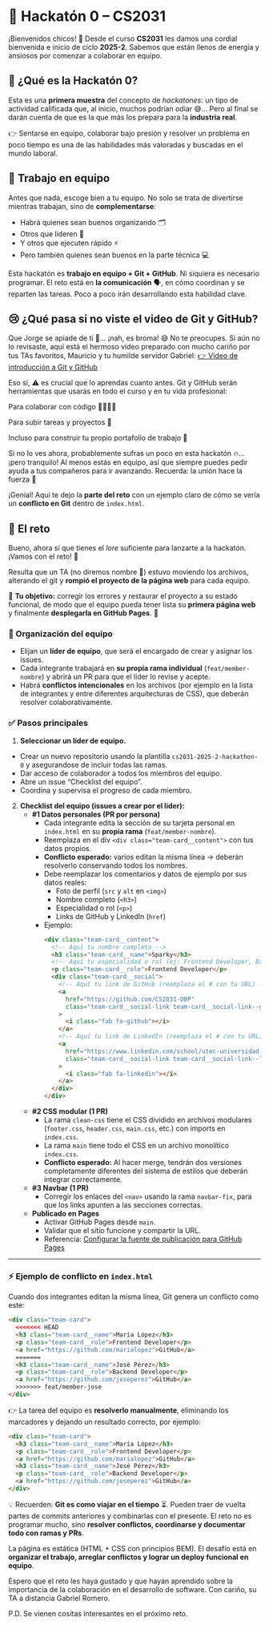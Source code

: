 # 🚀 Hackatón 0 – CS2031 

¡Bienvenidos chicos! 🎉
Desde el curso **CS2031** les damos una cordial bienvenida e inicio de ciclo **2025-2**. Sabemos que están llenos de energía y ansiosos por comenzar a colaborar en equipo.

## 🤔 ¿Qué es la Hackatón 0?

Esta es una **primera muestra** del concepto de _hackatones_: un tipo de actividad calificada que, al inicio, muchos podrían odiar 😅…
Pero al final se darán cuenta de que es la que más los prepara para la **industria real**.

👉 Sentarse en equipo, colaborar bajo presión y resolver un problema en poco tiempo es una de las habilidades más valoradas y buscadas en el mundo laboral.

## 👥 Trabajo en equipo

Antes que nada, escoge bien a tu equipo.
No solo se trata de divertirse mientras trabajan, sino de **complementarse**:

- Habrá quienes sean buenos organizando 🗂️
- Otros que lideren 🧭
- Y otros que ejecuten rápido ⚡
- Pero también quienes sean buenos en la parte técnica 💻

Esta hackatón es **trabajo en equipo + Git + GitHub**.
Ni siquiera es necesario programar. El reto está en **la comunicación** 🗣️, en cómo coordinan y se reparten las tareas. Poco a poco irán desarrollando esta habilidad clave.

## 😢 ¿Qué pasa si no viste el video de Git y GitHub?

Que Jorge se apiade de ti 🙏… ¡nah, es broma! 😅 No te preocupes. Si aún no lo revisaste, aquí está el hermoso video preparado con mucho cariño por tus TAs favoritos, Mauricio y tu humilde servidor Gabriel: [👉 Video de introducción a Git y GitHub](https://www.youtube.com/watch?v=8CmZysIzcbc)

Eso sí, ⚠️ es crucial que lo aprendas cuanto antes. Git y GitHub serán herramientas que usarás en todo el curso y en tu vida profesional:

Para colaborar con código 👩‍💻👨‍💻

Para subir tareas y proyectos 📂

Incluso para construir tu propio portafolio de trabajo 💼

Si no lo ves ahora, probablemente sufras un poco en esta hackatón 🔥… ¡pero tranquilo! Al menos estás en equipo, así que siempre puedes pedir ayuda a tus compañeros para ir avanzando. Recuerda: la unión hace la fuerza 💪

¡Genial! Aquí te dejo la **parte del reto** con un ejemplo claro de cómo se vería un **conflicto en Git** dentro de `index.html`.

## 📜 El reto

Bueno, ahora sí que tienes el _lore_ suficiente para lanzarte a la hackatón. ¡Vamos con el reto! 💪

Resulta que un TA (no diremos nombre 🤫) estuvo moviendo los archivos, alterando el git y **rompió el proyecto de la página web** para cada equipo.

🎯 **Tu objetivo:** corregir los errores y restaurar el proyecto a su estado funcional, de modo que el equipo pueda tener lista su **primera página web** y finalmente **desplegarla en GitHub Pages**. 🚀

### 👑 Organización del equipo

- Elijan un **líder de equipo**, que será el encargado de crear y asignar los issues.
- Cada integrante trabajará en **su propia rama individual** (`feat/member-nombre`) y abrirá un PR para que el líder lo revise y acepte.
- Habrá **conflictos intencionales** en los archivos (por ejemplo en la lista de integrantes y entre diferentes arquitecturas de CSS), que deberán resolver colaborativamente.

### ✅ Pasos principales

1. **Seleccionar un líder de equipo.**

- Crear un nuevo repositorio usando la plantilla `cs2031-2025-2-hackathon-0` y asegurandose de incluir todas las ramas.
- Dar acceso de colaborador a todos los miembros del equipo.
- Abre un issue “Checklist del equipo”.
- Coordina y supervisa el progreso de cada miembro.

2. **Checklist del equipo (issues a crear por el líder):**
   - **#1 Datos personales (PR por persona)**
     - Cada integrante edita la sección de su tarjeta personal en `index.html` en su **propia rama** (`feat/member-nombre`).
     - Reemplaza en el div `<div class="team-card__content">` con tus datos propios.
     - **Conflicto esperado:** varios editan la misma línea → deberán resolverlo conservando todos los nombres. 
     - Debe reemplazar los comentarios y datos de ejemplo por sus datos reales:
       - Foto de perfil (`src` y `alt` en `<img>`)
       - Nombre completo (`<h3>`)
       - Especialidad o rol (`<p>`)
       - Links de GitHub y LinkedIn (`href`)
     - Ejemplo:
       ```html
       <div class="team-card__content">
         <!-- Aquí tu nombre completo -->
         <h3 class="team-card__name">Sparky</h3>
         <!-- Aquí tu especialidad o rol (ej: Frontend Developer, Backend Developer, etc.) -->
         <p class="team-card__role">Frontend Developer</p>
         <div class="team-card__social">
           <!-- Aquí tu link de GitHub (reemplaza el # con tu URL) -->
           <a
             href="https://github.com/CS2031-DBP"
             class="team-card__social-link team-card__social-link--github"
           >
             <i class="fab fa-github"></i>
           </a>
           <!-- Aquí tu link de LinkedIn (reemplaza el # con tu URL) -->
           <a
             href="https://www.linkedin.com/school/utec-universidad-de-ingenieria-y-tecnologia/"
             class="team-card__social-link team-card__social-link--linkedin"
           >
             <i class="fab fa-linkedin"></i>
           </a>
         </div>
       </div>
       ```
   - **#2 CSS modular (1 PR)**
     - La rama `clean-css` tiene el CSS dividido en archivos modulares (`footer.css`, `header.css`, `main.css`, etc.) con imports en `index.css`.
     - La rama `main` tiene todo el CSS en un archivo monolítico `index.css`.
     - **Conflicto esperado:** Al hacer merge, tendrán dos versiones completamente diferentes del sistema de estilos que deberán integrar correctamente.
   - **#3 Navbar (1 PR)**
     - Corregir los enlaces del `<nav>` usando la rama `navbar-fix`, para que los links apunten a las secciones correctas.
   - **Publicado en Pages**
     - Activar GitHub Pages desde `main`.
     - Validar que el sitio funcione y compartir la URL.
     - Referencia: [Configurar la fuente de publicación para GitHub Pages](https://docs.github.com/en/pages/getting-started-with-github-pages/configuring-a-publishing-source-for-your-github-pages-site)

---

### ⚡ Ejemplo de conflicto en `index.html`

Cuando dos integrantes editan la misma línea, Git genera un conflicto como este:

```html
<div class="team-card">
  <<<<<<< HEAD
  <h3 class="team-card__name">María López</h3>
  <p class="team-card__role">Frontend Developer</p>
  <a href="https://github.com/marialopez">GitHub</a>
  =======
  <h3 class="team-card__name">José Pérez</h3>
  <p class="team-card__role">Backend Developer</p>
  <a href="https://github.com/joseperez">GitHub</a>
  >>>>>>> feat/member-jose
</div>
```

👉 La tarea del equipo es **resolverlo manualmente**, eliminando los marcadores y dejando un resultado correcto, por ejemplo:

```html
<div class="team-card">
  <h3 class="team-card__name">María López</h3>
  <p class="team-card__role">Frontend Developer</p>
  <a href="https://github.com/marialopez">GitHub</a>
  <h3 class="team-card__name">José Pérez</h3>
  <p class="team-card__role">Backend Developer</p>
  <a href="https://github.com/joseperez">GitHub</a>
</div>
```

💡 Recuerden: **Git es como viajar en el tiempo** ⏳. Pueden traer de vuelta partes de commits anteriores y combinarlas con el presente. El reto no es programar mucho, sino **resolver conflictos, coordinarse y documentar todo con ramas y PRs**.

La página es estática (HTML + CSS con principios BEM). El desafío está en **organizar el trabajo, arreglar conflictos y lograr un deploy funcional en equipo**.

Espero que el reto les haya gustado y que hayan aprendido sobre la importancia de la colaboración en el desarrollo de software. Con cariño, su TA a distancia Gabriel Romero.

P.D. Se vienen cositas interesantes en el próximo reto.
